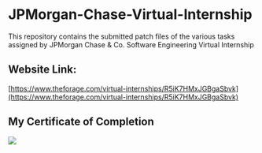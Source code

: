 # JPMorgan-Chase-Virtual-Internship

This repository contains the submitted patch files of the various tasks assigned by JPMorgan Chase &amp; Co. Software Engineering Virtual Internship

## Website Link:

[https://www.theforage.com/virtual-internships/R5iK7HMxJGBgaSbvk](https://www.theforage.com/virtual-internships/R5iK7HMxJGBgaSbvk)

## My Certificate of Completion 

![](https://github.com/ShadaabA17/JPMorgan-Chase-Co.-virtual-internship/blob/main/certificate.png)


